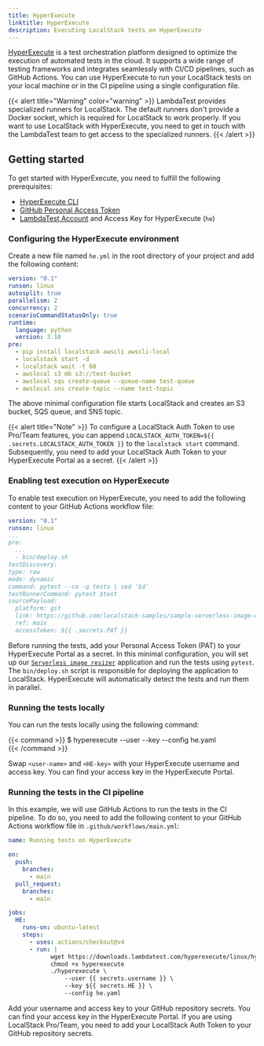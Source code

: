 ```yaml
---
title: HyperExecute
linktitle: HyperExecute
description: Executing LocalStack tests on HyperExecute
---
```


[HyperExecute](https://www.lambdatest.com/hyperexecute) is a test orchestration platform designed to optimize the execution of automated tests in the cloud. It supports a wide range of testing frameworks and integrates seamlessly with CI/CD pipelines, such as GitHub Actions. You can use HyperExecute to run your LocalStack tests on your local machine or in the CI pipeline using a single configuration file.

{{< alert title="Warning" color="warning" >}}
LambdaTest provides specialized runners for LocalStack. The default runners don't provide a Docker socket, which is required for LocalStack to work properly. If you want to use LocalStack with HyperExecute, you need to get in touch with the LambdaTest team to get access to the specialized runners.
{{< /alert >}}

## Getting started

To get started with HyperExecute, you need to fulfill the following prerequisites:

- [HyperExecute CLI](https://www.lambdatest.com/support/docs/hyperexecute-cli-run-tests-on-hyperexecute-grid/)
- [GitHub Personal Access Token](https://docs.github.com/en/authentication/keeping-your-account-and-data-secure/managing-your-personal-access-tokens)
- [LambdaTest Account](https://hyperexecute.lambdatest.com/) and Access Key for HyperExecute (`he`)

### Configuring the HyperExecute environment

Create a new file named `he.yml` in the root directory of your project and add the following content:

```yaml
version: "0.1"
runson: linux
autosplit: true
parallelism: 2
concurrency: 2
scenarioCommandStatusOnly: true
runtime:
  language: python
  version: 3.10
pre:
  - pip install localstack awscli awscli-local
  - localstack start -d
  - localstack wait -t 60
  - awslocal s3 mb s3://test-bucket
  - awslocal sqs create-queue --queue-name test-queue
  - awslocal sns create-topic --name test-topic
```

The above minimal configuration file starts LocalStack and creates an S3 bucket, SQS queue, and SNS topic.

{{< alert title="Note" >}}
To configure a LocalStack Auth Token to use Pro/Team features, you can append `LOCALSTACK_AUTH_TOKEN=${{ .secrets.LOCALSTACK_AUTH_TOKEN }}` to the `localstack start` command. Subsequently, you need to add your LocalStack Auth Token to your HyperExecute Portal as a secret.
{{< /alert >}}

### Enabling test execution on HyperExecute

To enable test execution on HyperExecute, you need to add the following content to your GitHub Actions workflow file:

```yaml
version: "0.1"
runson: linux
...
pre:
  ...
  - bin/deploy.sh
testDiscovery:
type: raw
mode: dynamic
command: pytest --co -q tests | sed '$d'
testRunnerCommand: pytest $test
sourcePayload:
  platform: git
  link: https://github.com/localstack-samples/sample-serverless-image-resizer-s3-lambda
  ref: main
  accessToken: ${{ .secrets.PAT }}
```

Before running the tests, add your Personal Access Token (PAT) to your HyperExecute Portal as a secret. In this minimal configuration, you will set up our [`Serverless image resizer`](https://github.com/localstack-samples/sample-serverless-image-resizer-s3-lambda) application and run the tests using `pytest`. The `bin/deploy.sh` script is responsible for deploying the application to LocalStack. HyperExecute will automatically detect the tests and run them in parallel.

### Running the tests locally

You can run the tests locally using the following command:

{{< command >}}
$ hyperexecute --user <user-name> --key <HE-key> --config he.yaml   
{{< /command >}}

Swap `<user-name>` and `<HE-key>` with your HyperExecute username and access key. You can find your access key in the HyperExecute Portal.

### Running the tests in the CI pipeline

In this example, we will use GitHub Actions to run the tests in the CI pipeline. To do so, you need to add the following content to your GitHub Actions workflow file in `.github/workflows/main.yml`:

```yaml
name: Running tests on HyperExecute

on:
  push:
    branches:
      - main
  pull_request:
    branches:
      - main

jobs:
  HE:
    runs-on: ubuntu-latest
    steps:
      - uses: actions/checkout@v4
      - run: |
            wget https://downloads.lambdatest.com/hyperexecute/linux/hyperexecute
            chmod +x hyperexecute
            ./hyperexecute \
                --user {{ secrets.username }} \
                --key ${{ secrets.HE }} \
                --config he.yaml
```

Add your username and access key to your GitHub repository secrets. You can find your access key in the HyperExecute Portal. If you are using LocalStack Pro/Team, you need to add your LocalStack Auth Token to your GitHub repository secrets.
